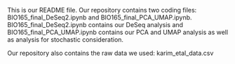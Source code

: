 This is our README file. 
Our repository contains two coding files: BIO165_final_DeSeq2.ipynb and BIO165_final_PCA_UMAP.ipynb. BIO165_final_DeSeq2.ipynb contains our DeSeq analysis and BIO165_final_PCA_UMAP.ipynb contains our PCA and UMAP analysis as well as analysis for stochastic consideration.


Our repository also contains the raw data we used: karim_etal_data.csv
